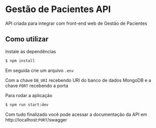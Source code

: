 # Gestão de Pacientes API

API criada para integrar com front-end web de Gestão de Pacientes

## Como utilizar

Instale as dependências

```bash
$ npm install
```

Em seguida crie um arquivo `.env`

Com a chave `DB_URI` recebendo URI do banco de dados MongoDB e a chave `PORT` recebendo a porta

Para rodar a aplicação

```bash
$ npm run start:dev
```

Com tudo finalizado você pode acessar a documentação da API em http://localhost:`PORT`/swagger
